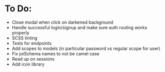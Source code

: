 # To Do:


- Close modal when click on darkened background
- Handle successful login/signup and make sure auth routing works properly
- SCSS linting
- Tests for endpoints
- Add scopes to models (in particular password vs regular scope for user)
- Fix joiSchema names to not be camel case
- Read up on sessions
- Add icon library
